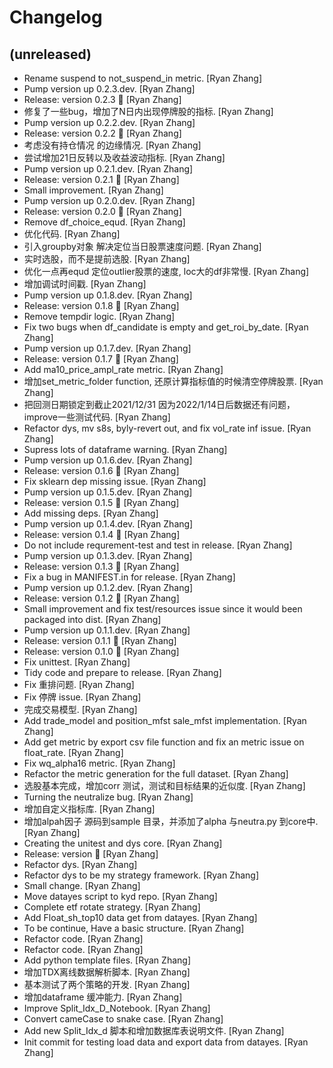 Changelog
=========


(unreleased)
------------
- Rename suspend to not_suspend_in metric. [Ryan Zhang]
- Pump version up 0.2.3.dev. [Ryan Zhang]
- Release: version 0.2.3 🚀 [Ryan Zhang]
- 修复了一些bug，增加了N日内出现停牌股的指标. [Ryan Zhang]
- Pump version up 0.2.2.dev. [Ryan Zhang]
- Release: version 0.2.2 🚀 [Ryan Zhang]
- 考虑没有持仓情况 的边缘情况. [Ryan Zhang]
- 尝试增加21日反转以及收益波动指标. [Ryan Zhang]
- Pump version up 0.2.1.dev. [Ryan Zhang]
- Release: version 0.2.1 🚀 [Ryan Zhang]
- Small improvement. [Ryan Zhang]
- Pump version up 0.2.0.dev. [Ryan Zhang]
- Release: version 0.2.0 🚀 [Ryan Zhang]
- Remove df_choice_equd. [Ryan Zhang]
- 优化代码. [Ryan Zhang]
- 引入groupby对象 解决定位当日股票速度问题. [Ryan Zhang]
- 实时选股，而不是提前选股. [Ryan Zhang]
- 优化一点再equd 定位outlier股票的速度, loc大的df非常慢. [Ryan Zhang]
- 增加调试时间戳. [Ryan Zhang]
- Pump version up 0.1.8.dev. [Ryan Zhang]
- Release: version 0.1.8 🚀 [Ryan Zhang]
- Remove tempdir logic. [Ryan Zhang]
- Fix two bugs when df_candidate is empty and get_roi_by_date. [Ryan
  Zhang]
- Pump version up 0.1.7.dev. [Ryan Zhang]
- Release: version 0.1.7 🚀 [Ryan Zhang]
- Add ma10_price_ampl_rate metric. [Ryan Zhang]
- 增加set_metric_folder function, 还原计算指标值的时候清空停牌股票. [Ryan Zhang]
- 把回测日期锁定到截止2021/12/31 因为2022/1/14日后数据还有问题，improve一些测试代码. [Ryan Zhang]
- Refactor dys, mv s8s, byly-revert out, and fix vol_rate inf issue.
  [Ryan Zhang]
- Supress lots of dataframe warning. [Ryan Zhang]
- Pump version up 0.1.6.dev. [Ryan Zhang]
- Release: version 0.1.6 🚀 [Ryan Zhang]
- Fix sklearn dep missing issue. [Ryan Zhang]
- Pump version up 0.1.5.dev. [Ryan Zhang]
- Release: version 0.1.5 🚀 [Ryan Zhang]
- Add missing deps. [Ryan Zhang]
- Pump version up 0.1.4.dev. [Ryan Zhang]
- Release: version 0.1.4 🚀 [Ryan Zhang]
- Do not include requrement-test and test in release. [Ryan Zhang]
- Pump version up 0.1.3.dev. [Ryan Zhang]
- Release: version 0.1.3 🚀 [Ryan Zhang]
- Fix a bug in MANIFEST.in for release. [Ryan Zhang]
- Pump version up 0.1.2.dev. [Ryan Zhang]
- Release: version 0.1.2 🚀 [Ryan Zhang]
- Small improvement and fix test/resources issue since it would been
  packaged into dist. [Ryan Zhang]
- Pump version up 0.1.1.dev. [Ryan Zhang]
- Release: version 0.1.1 🚀 [Ryan Zhang]
- Release: version 0.1.0 🚀 [Ryan Zhang]
- Fix unittest. [Ryan Zhang]
- Tidy code and prepare to release. [Ryan Zhang]
- Fix 重排问题. [Ryan Zhang]
- Fix 停牌 issue. [Ryan Zhang]
- 完成交易模型. [Ryan Zhang]
- Add trade_model and position_mfst sale_mfst implementation. [Ryan
  Zhang]
- Add get metric by export csv file function and fix an metric issue on
  float_rate. [Ryan Zhang]
- Fix wq_alpha16 metric. [Ryan Zhang]
- Refactor the metric generation for the full dataset. [Ryan Zhang]
- 选股基本完成，增加corr 测试，测试和目标结果的近似度. [Ryan Zhang]
- Turning the neutralize bug. [Ryan Zhang]
- 增加自定义指标库. [Ryan Zhang]
- 增加alpah因子 源码到sample 目录，并添加了alpha 与neutra.py 到core中. [Ryan Zhang]
- Creating the unitest and dys core. [Ryan Zhang]
- Release: version  🚀 [Ryan Zhang]
- Refactor dys. [Ryan Zhang]
- Refactor dys to be my strategy framework. [Ryan Zhang]
- Small change. [Ryan Zhang]
- Move datayes script to kyd repo. [Ryan Zhang]
- Complete etf rotate strategy. [Ryan Zhang]
- Add Float_sh_top10 data get from datayes. [Ryan Zhang]
- To be continue, Have a basic structure. [Ryan Zhang]
- Refactor code. [Ryan Zhang]
- Refactor code. [Ryan Zhang]
- Add python template files. [Ryan Zhang]
- 增加TDX离线数据解析脚本. [Ryan Zhang]
- 基本测试了两个策略的开发. [Ryan Zhang]
- 增加dataframe 缓冲能力. [Ryan Zhang]
- Improve Split_Idx_D_Notebook. [Ryan Zhang]
- Convert cameCase to snake case. [Ryan Zhang]
- Add new Split_Idx_d 脚本和增加数据库表说明文件. [Ryan Zhang]
- Init commit for testing load data and export data from datayes. [Ryan
  Zhang]


